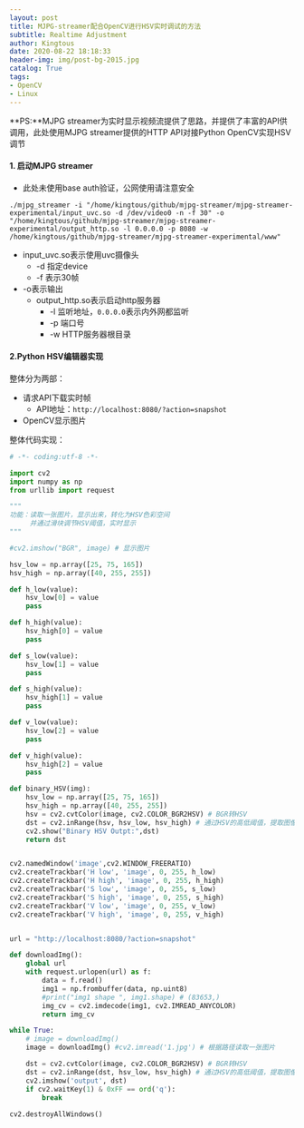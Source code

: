 ```yaml
---
layout: post
title: MJPG-streamer配合OpenCV进行HSV实时调试的方法
subtitle: Realtime Adjustment
author: Kingtous
date: 2020-08-22 18:18:33
header-img: img/post-bg-2015.jpg
catalog: True
tags:
- OpenCV
- Linux
---
```


**PS:**MJPG streamer为实时显示视频流提供了思路，并提供了丰富的API供调用，此处使用MJPG streamer提供的HTTP API对接Python OpenCV实现HSV调节

#### 1. 启动MJPG streamer

- 此处未使用base auth验证，公网使用请注意安全

```shell
./mjpg_streamer -i "/home/kingtous/github/mjpg-streamer/mjpg-streamer-experimental/input_uvc.so -d /dev/video0 -n -f 30" -o "/home/kingtous/github/mjpg-streamer/mjpg-streamer-experimental/output_http.so -l 0.0.0.0 -p 8080 -w /home/kingtous/github/mjpg-streamer/mjpg-streamer-experimental/www"
```

- input_uvc.so表示使用uvc摄像头
  - -d 指定device
  - -f 表示30帧
- -o表示输出
  - output_http.so表示启动http服务器
    - -l 监听地址，`0.0.0.0`表示内外网都监听
    - -p 端口号
    - -w HTTP服务器根目录

#### 2.Python HSV编辑器实现

整体分为两部：

- 请求API下载实时帧
  - API地址：`http://localhost:8080/?action=snapshot`
- OpenCV显示图片

整体代码实现：

```python
# -*- coding:utf-8 -*-

import cv2
import numpy as np
from urllib import request

"""
功能：读取一张图片，显示出来，转化为HSV色彩空间
     并通过滑块调节HSV阈值，实时显示
"""

#cv2.imshow("BGR", image) # 显示图片

hsv_low = np.array([25, 75, 165])
hsv_high = np.array([40, 255, 255])

def h_low(value):
    hsv_low[0] = value
    pass

def h_high(value):
    hsv_high[0] = value
    pass

def s_low(value):
    hsv_low[1] = value
    pass

def s_high(value):
    hsv_high[1] = value
    pass

def v_low(value):
    hsv_low[2] = value
    pass

def v_high(value):
    hsv_high[2] = value
    pass

def binary_HSV(img):
    hsv_low = np.array([25, 75, 165])
    hsv_high = np.array([40, 255, 255])
    hsv = cv2.cvtColor(image, cv2.COLOR_BGR2HSV) # BGR转HSV
    dst = cv2.inRange(hsv, hsv_low, hsv_high) # 通过HSV的高低阈值，提取图像部分区域
    cv2.show("Binary HSV Outpt:",dst)
    return dst


cv2.namedWindow('image',cv2.WINDOW_FREERATIO)
cv2.createTrackbar('H low', 'image', 0, 255, h_low) 
cv2.createTrackbar('H high', 'image', 0, 255, h_high)
cv2.createTrackbar('S low', 'image', 0, 255, s_low)
cv2.createTrackbar('S high', 'image', 0, 255, s_high)
cv2.createTrackbar('V low', 'image', 0, 255, v_low)
cv2.createTrackbar('V high', 'image', 0, 255, v_high)


url = "http://localhost:8080/?action=snapshot"

def downloadImg():
    global url
    with request.urlopen(url) as f:
        data = f.read()
        img1 = np.frombuffer(data, np.uint8)
        #print("img1 shape ", img1.shape) # (83653,)
        img_cv = cv2.imdecode(img1, cv2.IMREAD_ANYCOLOR)
        return img_cv

while True:
    # image = downloadImg() 
    image = downloadImg() #cv2.imread('1.jpg') # 根据路径读取一张图片

    dst = cv2.cvtColor(image, cv2.COLOR_BGR2HSV) # BGR转HSV
    dst = cv2.inRange(dst, hsv_low, hsv_high) # 通过HSV的高低阈值，提取图像部分区域
    cv2.imshow('output', dst)
    if cv2.waitKey(1) & 0xFF == ord('q'):
        break
    
cv2.destroyAllWindows()
```